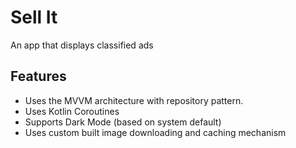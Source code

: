
# Sell It

An app that displays classified ads

## Features

 - Uses the MVVM architecture with repository pattern.
 - Uses Kotlin Coroutines
 - Supports Dark Mode (based on system default)
 - Uses custom built image downloading and caching mechanism